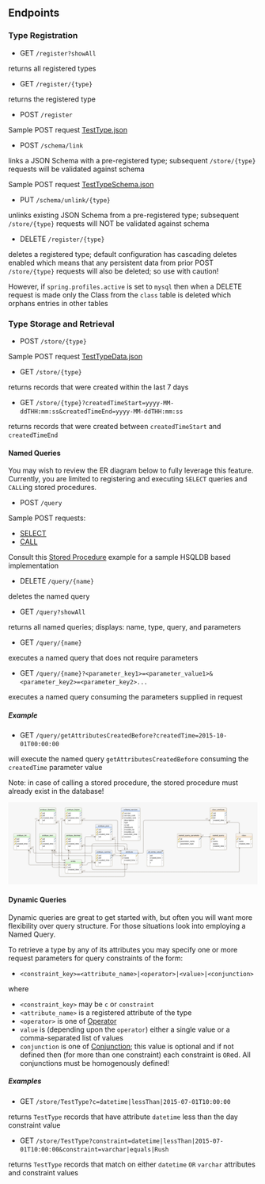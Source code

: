 ## Endpoints

### Type Registration

* GET `/register?showAll`

returns all registered types

* GET `/register/{type}`

returns the registered type

* POST `/register`

Sample POST request [TestType.json](https://github.com/fastnsilver/grivet/blob/master/core/grivet/src/test/resources/TestType.json)

* POST `/schema/link`

links a JSON Schema with a pre-registered type; subsequent `/store/{type}` requests will be validated against schema

Sample POST request [TestTypeSchema.json](https://github.com/fastnsilver/grivet/blob/master/core/grivet/src/test/resources/TestTypeSchema.json)

* PUT `/schema/unlink/{type}`

unlinks existing JSON Schema from a pre-registered type; subsequent `/store/{type}` requests will NOT be validated against schema

* DELETE `/register/{type}`

deletes a registered type; default configuration has cascading deletes enabled which means that any persistent data from prior POST `/store/{type}` requests will also be deleted; so use with caution!

However, if `spring.profiles.active` is set to `mysql` then when a DELETE request is made only the Class from the `class` table is deleted which orphans entries in other tables


### Type Storage and Retrieval

* POST `/store/{type}`

Sample POST request [TestTypeData.json](https://github.com/fastnsilver/grivet/blob/master/core/grivet/src/test/resources/TestTypeData.json)

* GET `/store/{type}`

returns records that were created within the last 7 days

* GET `/store/{type}?createdTimeStart=yyyy-MM-ddTHH:mm:ss&createdTimeEnd=yyyy-MM-ddTHH:mm:ss`

returns records that were created between `createdTimeStart` and `createdTimeEnd`


#### Named Queries

You may wish to review the ER diagram below to fully leverage this feature.  Currently, you are limited to registering and executing `SELECT` queries and `CALL`ing stored procedures.  

* POST `/query`

Sample POST requests:

* [SELECT](https://github.com/fastnsilver/grivet/blob/master/core/grivet/src/test/resources/TestSelectQuery.json)
* [CALL](https://github.com/fastnsilver/grivet/blob/master/core/grivet/src/test/resources/TestSprocQuery.json)

Consult this [Stored Procedure](https://github.com/fastnsilver/grivet/blob/master/core/grivet/src/test/resources/db/hsqldb/V1_1__add_test_sproc.sql) example for a sample HSQLDB based implementation

* DELETE `/query/{name}`

deletes the named query

* GET `/query?showAll`

returns all named queries; displays: name, type, query, and parameters

* GET `/query/{name}`

executes a named query that does not require parameters

* GET `/query/{name}?<parameter_key1>=<parameter_value1>&<parameter_key2>=<parameter_key2>...`

executes a named query consuming the parameters supplied in request

##### Example

* GET `/query/getAttributesCreatedBefore?createdTime=2015-10-01T00:00:00`

will execute the named query `getAttributesCreatedBefore` consuming the `createdTime` parameter value

Note: in case of calling a stored procedure, the stored procedure must already exist in the database!

![this ER diagram](images/er-diagram.png "ER Diagram")


#### Dynamic Queries

Dynamic queries are great to get started with, but often you will want more flexibility over query structure.  For those situations look into employing a Named Query.

To retrieve a type by any of its attributes you may specify one or more request parameters for query constraints of the form:

* `<constraint_key>=<attribute_name>|<operator>|<value>|<conjunction>`

where

* `<constraint_key>` may be `c` or `constraint`
* `<attribute_name>` is a registered attribute of the type
* `<operator>` is one of [Operator](https://github.com/fastnsilver/grivet/blob/master/core/grivet/src/main/java/com/fns/grivet/query/Operator.java)
* `value` is (depending upon the `operator`) either a single value or a comma-separated list of values
* `conjunction` is one of [Conjunction](https://github.com/fastnsilver/grivet/blob/master/core/grivet/src/main/java/com/fns/grivet/query/Conjunction.java); this value is optional and if not defined then (for more than one constraint) each constraint is `OR`ed. All conjunctions must be homogenously defined!

##### Examples

* GET `/store/TestType?c=datetime|lessThan|2015-07-01T10:00:00`

returns `TestType` records that have attribute `datetime` less than the day constraint value

* GET `/store/TestType?constraint=datetime|lessThan|2015-07-01T10:00:00&constraint=varchar|equals|Rush`

returns `TestType` records that match on either `datetime` `OR` `varchar` attributes and constraint values
